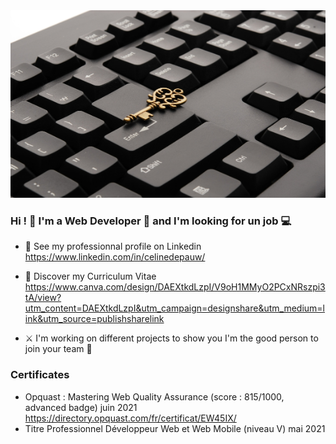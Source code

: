 <img width="800" height="300" src="https://github.com/celinedepauw/celinedepauw/blob/main/img/picture_cover.jpg" alt="fond">

### Hi ! :rainbow: I'm a Web Developer 	:woman: and I'm looking for un job 	:computer:
- 	:briefcase: See my professionnal profile on Linkedin
https://www.linkedin.com/in/celinedepauw/

- :memo: Discover my Curriculum Vitae
https://www.canva.com/design/DAEXtkdLzpI/V9oH1MMyO2PCxNRszpi3tA/view?utm_content=DAEXtkdLzpI&utm_campaign=designshare&utm_medium=link&utm_source=publishsharelink

- :crossed_swords: I'm working on different projects to show you I'm the good person to join your team 	:handshake: 


### Certificates
- Opquast : Mastering Web Quality Assurance (score : 815/1000, advanced badge) juin 2021
https://directory.opquast.com/fr/certificat/EW45IX/
- Titre Professionnel Développeur Web et Web Mobile (niveau V) mai 2021
